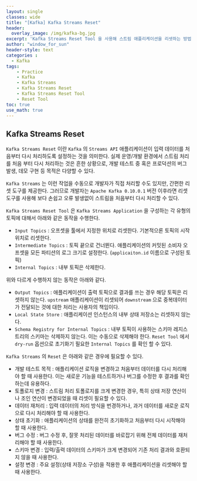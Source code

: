 ```yaml
--- 
layout: single
classes: wide
title: "[Kafka] Kafka Streams Reset"
header:
  overlay_image: /img/kafka-bg.jpg
excerpt: 'Kafka Streams Reset Tool 을 사용해 스트림 애플리케이션을 리셋하는 방법에 대해 알아보자'
author: "window_for_sun"
header-style: text
categories :
  - Kafka
tags:
    - Practice
    - Kafka
    - Kafka Streams
    - Kafka Streams Reset
    - Kafka Streams Reset Tool
    - Reset Tool
toc: true
use_math: true
---  
```


## Kafka Streams Reset
`Kafka Streams Reset` 이란 `Kafka` 의 `Streams API` 애플리케이션이 입력 데이터를 처음부터 다시 처리하도록 설정하는 것을 의미한다. 
실제 운영/개발 환경에서 스트림 처리를 처음 부터 다시 처리하는 것은 흔한 상황으로, 
개발 테스트 중 혹은 프로덕션의 버그 발생, 데모 구현 등 목적은 다양할 수 있다.  

`Kafka Streams` 는 이런 작업을 수동으로 개발자가 직접 처리할 수도 있지만, 
간편한 리셋 도구를 제공한다. 
그러므로 개발자는 `Apache Kafka 0.10.0.1` 버전 이후라면 리셋도구를 사용해 보다 손쉽고 오류 발생없이 스트림을 처음부터 다시 처리할 수 있다.  

`Kafka Streams Reset Tool` 은 `Kafka Streams Application` 을 구성하는 각 유형의 토픽에 대해서 아래와 같은 동작을 수행한다. 

- `Input Topics` : 오프셋을 툴에서 지정한 위치로 리셋한다. 기본적으론 토픽의 시작위치로 리셋한다. 
- `Intermediate Topics` : 토픽 끝으로 건너뛴다. 애플리케이션의 커밋된 소비자 오프셋을 모든 파티션의 로그 크기로 설정한다. (`applicaiton.id` 이름으로 구성된 토픽)
- `Internal Topics` : 내부 토픽은 삭제한다.  

위와 다르게 수행하지 않는 동작은 아래와 같다.  

- `Output Topics` : 애플리케이션이 출력 토픽으로 결과를 쓰는 경우 해당 토픽은 리셋하지 않는다. `upstream` 애플리케이션이 리셋되어 `downstream` 으로 중복데이터가 전달되는 것에 대한 처리는 사용자의 책임이다. 
- `Local State Store` : 애플리케이션 인스턴스의 내부 상태 저장소는 리셋하지 않는다. 
- `Schema Registry for Internal Topics` : 내부 토픽이 사용하는 스키마 레지스트리의 스키마는 삭제하지 않는다. 이는 수동으로 삭제해야 한다. `Reset Tool` 에서 `dry-run` 옵션으로 초기화기 필요한 `Internal Topics` 를 확인 할 수 있다.  


`Kafka Streams` 의 `Reset` 은 아래와 같은 경우에 필요할 수 있다.  

- 개발 테스트 목적 : 애플리케이션 로직을 변경하고 처음부터 데이터를 다시 처리해야 할 때 사용한다. 이는 새로운 기능을 테스트하거나 버그를 수정한 후 결과를 확인하는데 유용하다. 
- 토폴로지 변경 : 스트림 처리 토폴로지를 크게 변경한 경우, 특히 상태 저장 연산이나 조인 연산이 변경되었을 때 리셋이 필요할 수 있다. 
- 데이터 재처리 : 입력 데이터의 처리 방식을 번경하거나, 과거 데이터를 새로운 로직으로 다시 처리해야 할 때 사용한다. 
- 상태 초기화 : 애플리케이션의 상태를 완전히 초기화하고 처음부터 다시 시작해야 할 때 사용한다. 
- 버그 수정 : 버그 수정 후, 잘못 처리된 데이터를 바로잡기 위해 전체 데이터를 재처리해야 할 때 사용한다. 
- 스키마 변경 : 입력/출력 데이터의 스키마가 크게 변경되어 기존 처리 결과와 호환되지 않을 때 사용한다. 
- 설정 변경 : 주요 설정(상태 저장소 구성)을 적용한 후 애플리케이션을 리셋해야 할 때 사용한다. 
